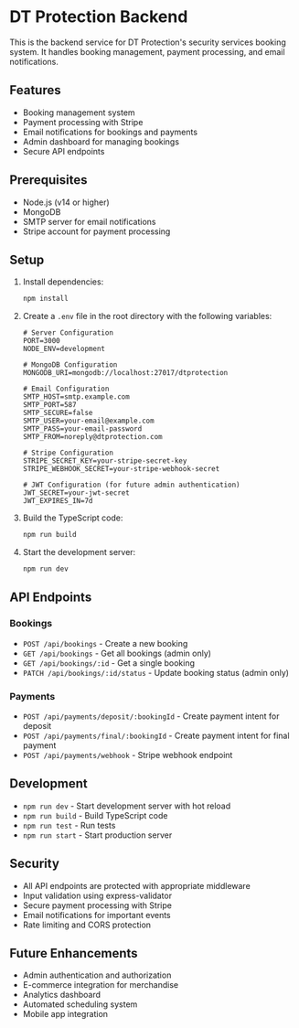 # DT Protection Backend

This is the backend service for DT Protection's security services booking system. It handles booking management, payment processing, and email notifications.

## Features

- Booking management system
- Payment processing with Stripe
- Email notifications for bookings and payments
- Admin dashboard for managing bookings
- Secure API endpoints

## Prerequisites

- Node.js (v14 or higher)
- MongoDB
- SMTP server for email notifications
- Stripe account for payment processing

## Setup

1. Install dependencies:
   ```bash
   npm install
   ```

2. Create a `.env` file in the root directory with the following variables:
   ```
   # Server Configuration
   PORT=3000
   NODE_ENV=development

   # MongoDB Configuration
   MONGODB_URI=mongodb://localhost:27017/dtprotection

   # Email Configuration
   SMTP_HOST=smtp.example.com
   SMTP_PORT=587
   SMTP_SECURE=false
   SMTP_USER=your-email@example.com
   SMTP_PASS=your-email-password
   SMTP_FROM=noreply@dtprotection.com

   # Stripe Configuration
   STRIPE_SECRET_KEY=your-stripe-secret-key
   STRIPE_WEBHOOK_SECRET=your-stripe-webhook-secret

   # JWT Configuration (for future admin authentication)
   JWT_SECRET=your-jwt-secret
   JWT_EXPIRES_IN=7d
   ```

3. Build the TypeScript code:
   ```bash
   npm run build
   ```

4. Start the development server:
   ```bash
   npm run dev
   ```

## API Endpoints

### Bookings

- `POST /api/bookings` - Create a new booking
- `GET /api/bookings` - Get all bookings (admin only)
- `GET /api/bookings/:id` - Get a single booking
- `PATCH /api/bookings/:id/status` - Update booking status (admin only)

### Payments

- `POST /api/payments/deposit/:bookingId` - Create payment intent for deposit
- `POST /api/payments/final/:bookingId` - Create payment intent for final payment
- `POST /api/payments/webhook` - Stripe webhook endpoint

## Development

- `npm run dev` - Start development server with hot reload
- `npm run build` - Build TypeScript code
- `npm run test` - Run tests
- `npm run start` - Start production server

## Security

- All API endpoints are protected with appropriate middleware
- Input validation using express-validator
- Secure payment processing with Stripe
- Email notifications for important events
- Rate limiting and CORS protection

## Future Enhancements

- Admin authentication and authorization
- E-commerce integration for merchandise
- Analytics dashboard
- Automated scheduling system
- Mobile app integration 